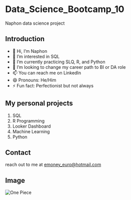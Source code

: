 # Data_Science_Bootcamp_10
Naphon data science project

## Introduction
- 👋 Hi, I’m Naphon
- 👀 I’m interested in SQL
- 🌱 I’m currently practicing SLQ, R, and Python
- 💞️ I’m looking to change my career path to BI or DA role
- 📫 You can reach me on LinkedIn
- 😄 Pronouns: He/Him
- ⚡ Fun fact: Perfectionist but not always

## My personal projects
1. SQL
2. R Programming
3. Looker Dashboard
4. Machine Learning
5. Python

## Contact
reach out to me at emoney_euro@hotmail.com

## Image
![One Piece](https://static1.srcdn.com/wordpress/wp-content/uploads/2023/03/vegapunk-and-his-satellites-in-one-piece.jpg)
